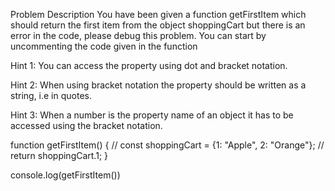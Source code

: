 Problem Description
You have been given a function getFirstItem which should return the first item from the object shoppingCart but there is an error in the code, please debug this problem. You can start by uncommenting the code given in the function


Hint 1: You can access the property using dot and bracket notation.

Hint 2: When using bracket notation the property should be written as a string, i.e in quotes.

Hint 3: When a number is the property name of an object it has to be accessed using the bracket notation.

function getFirstItem() {
  // const shoppingCart = {1: "Apple", 2: "Orange"};
  // return shoppingCart.1;
}

console.log(getFirstItem())
